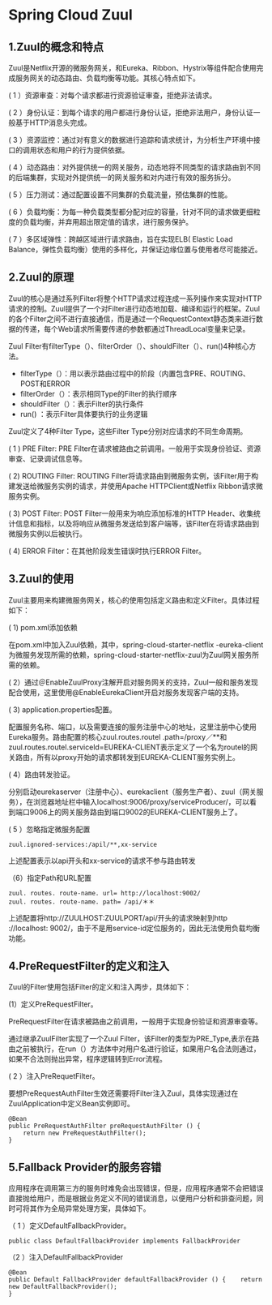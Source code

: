 # Spring Cloud Zuul

## 1.Zuul的概念和特点

Zuul是Netflix开源的微服务网关，和Eureka、Ribbon、Hystrix等组件配合使用完成服务网关的动态路由、负载均衡等功能。其核心特点如下。

( 1 ）资源审查：对每个请求都进行资源验证审查，拒绝非法请求。

( 2 ）身份认证：到每个请求的用户都进行身份认证，拒绝非法用户，身份认证一般基于HTTP消息头完成。

( 3 ）资源监控：通过对有意义的数据进行追踪和请求统计，为分析生产环境中接口的调用状态和用户的行为提供依据。

( 4 ）动态路由：对外提供统一的网关服务，动态地将不同类型的请求路由到不同的后端集群，实现对外提供统一的网关服务和对内进行有效的服务拆分。

( 5 ）压力测试：通过配置设置不同集群的负载流量，预估集群的性能。

( 6 ）负载均衡：为每一种负载类型都分配对应的容量，针对不同的请求做更细粒度的负载均衡，并弃用超出限定值的请求，进行服务保护。

( 7 ）多区域弹性：跨越区域进行请求路由，旨在实现ELB( Elastic Load Balance，弹性负载均衡）使用的多样化，并保证边缘位置与使用者尽可能接近。

## 2.Zuul的原理

Zuul的核心是通过系列Filter将整个HTTP请求过程连成一系列操作来实现对HTTP请求的控制。Zuul提供了一个对Filter进行动态地加载、编译和运行的框架。Zuul的各个Filter之间不进行直接通信，而是通过一个RequestContext静态类来进行数据的传递，每个Web请求所需要传递的参数都通过ThreadLocal变量来记录。

Zuul Filter有filterType（）、filterOrder（）、shouldFilter（）、run()4种核心方法。

- filterType（）：用以表示路由过程中的阶段（内置包含PRE、ROUTING、POST和ERROR
- filterOrder（）：表示相同Type的Filter的执行顺序
- shouldFilter（）：表示Filter的执行条件
- run() ：表示Filter具体要执行的业务逻辑

Zuul定义了4种Filter Type，这些Filter Type分别对应请求的不同生命周期。

( 1 ) PRE Filter: PRE Filter在请求被路由之前调用。一般用于实现身份验证、资源审查、记录调试信息等。

( 2) ROUTING Filter: ROUTING Filter将请求路由到微服务实例，该Filter用于构建发送给微服务实例的请求，并使用Apache HTTPClient或Netflix Ribbon请求微服务实例。

( 3) POST Filter: POST Filter一般用来为响应添加标准的HTTP Header、收集统计信息和指标，以及将响应从微服务发送给到客户端等，该Filter在将请求路由到微服务实例以后被执行。

( 4) ERROR Filter：在其他阶段发生错误时执行ERROR Filter。

## 3.Zuul的使用

Zuul主要用来构建微服务网关，核心的使用包括定义路由和定义Filter。具体过程如下：

( 1) pom.xml添加依赖

在pom.xml中加入Zuul依赖，其中，spring-cloud-starter-netflix -eureka-client为微服务发现所需的依赖，spring-cloud-starter-netflix-zuul为Zuul网关服务所需的依赖。

( 2）通过＠EnableZuulProxy注解开启对服务网关的支持，Zuul一般和服务发现配合使用，这里使用@EnableEurekaClient开启对服务发现客户端的支持。

( 3) application.properties配置。

配置服务名称、端口，以及需要连接的服务注册中心的地址，这里注册中心使用Eureka服务。路由配置的核心zuul.routes.routel .path=/proxy／**和zuul.routes.routel.serviceld=EUREKA-CLIENT表示定义了一个名为routel的网关路由，所有以proxy开始的请求都转发到EUREKA-CLIENT服务实例上。

( 4）路由转发验证。

分别启动eurekaserver（注册中心）、eurekaclient（服务生产者）、zuul（网关服务），在浏览器地址栏中输入localhost:9006/proxy/serviceProducer/，可以看到端口9006上的网关服务路由到端口9002的EUREKA-CLIENT服务上了。

( 5 ）忽略指定微服务配置

```
zuul.ignored-services:/apil/**,xx-service
```

上述配置表示以api开头和xx-service的请求不参与路由转发

（6）指定Path和URL配置

```
zuul. routes. route-name. url= http://localhost:9002/ 
zuul. routes. route-name. path= /api/＊＊
```

上述配置将http://ZUULHOST:ZUULPORT/api/开头的请求映射到http ://localhost: 9002/，由于不是用service-id定位服务的，因此无法使用负载均衡功能。

## 4.PreRequestFilter的定义和注入

Zuul的Filter使用包括Filter的定义和注入两步，具体如下：

(1）定义PreRequestFilter。

PreRequestFilter在请求被路由之前调用，一般用于实现身份验证和资源审查等。

通过继承ZuulFilter实现了一个Zuul Filter，该Filter的类型为PRE_Type,表示在路由之前被执行，在run（）方法体中对用户名进行验证，如果用户名合法则通过，如果不合法则抛出异常，程序逻辑转到Error流程。

( 2 ）注入PreRequetFilter。

要想PreRequestAuthFilter生效还需要将Filter注入Zuul，具体实现通过在ZuulApplication中定义Bean实例即可。

```
@Bean 
public PreRequestAuthFilter preRequestAuthFilter () { 
	return new PreRequestAuthFilter(); 
}
```

## 5.Fallback Provider的服务容错

应用程序在调用第三方的服务时难免会出现错误，但是，应用程序通常不会把错误直接抛给用户，而是根据业务定义不同的错误消息，以便用户分析和排查问题，同时可将其作为全局异常处理方案，具体如下。

（ 1 ）定义DefaultFallbackProvider。

```
public class DefaultFallbackProvider implements FallbackProvider
```

（2 ）注入DefaultFallbackProvider

```
@Bean 
public Default FallbackProvider defaultFallbackProvider () { 	return new DefaultFallbackProvider();
}
```

